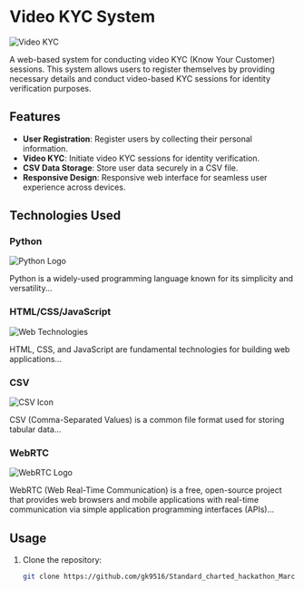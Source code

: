 # Video KYC System

![Video KYC](https://t4.ftcdn.net/jpg/05/28/03/93/360_F_528039398_6mdZc3rRfE2mHE1mndxp98e20Jbkub98.jpg)

A web-based system for conducting video KYC (Know Your Customer) sessions. This system allows users to register themselves by providing necessary details and conduct video-based KYC sessions for identity verification purposes.

## Features

- **User Registration**: Register users by collecting their personal information.
- **Video KYC**: Initiate video KYC sessions for identity verification.
- **CSV Data Storage**: Store user data securely in a CSV file.
- **Responsive Design**: Responsive web interface for seamless user experience across devices.

## Technologies Used

### Python

![Python Logo](https://skillicons.dev/icons?i=py)

Python is a widely-used programming language known for its simplicity and versatility...

### HTML/CSS/JavaScript

![Web Technologies](https://skillicons.dev/icons?i=html,css,js)

HTML, CSS, and JavaScript are fundamental technologies for building web applications...

### CSV

![CSV Icon](https://encrypted-tbn0.gstatic.com/images?q=tbn:ANd9GcS2mg1BJ2p_OwGkjxP41GGB55tmaQWz517ZovxLt5SwP3Gcuj1lL6StG09nu_m2TvMEKuU&usqp=CAU)

CSV (Comma-Separated Values) is a common file format used for storing tabular data...

### WebRTC

![WebRTC Logo](https://blog.wildix.com/wp-content/uploads/2016/11/webrtc-logo-vert-retro-255x305-1.png)

WebRTC (Web Real-Time Communication) is a free, open-source project that provides web browsers and mobile applications with real-time communication via simple application programming interfaces (APIs)...

## Usage

1. Clone the repository:
   ```bash
   git clone https://github.com/gk9516/Standard_charted_hackathon_March_2024
